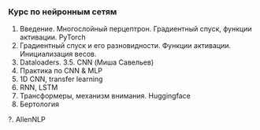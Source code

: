 ### Курс по нейронным сетям

1. Введение. Многослойный перцептрон. Градиентный спуск, функции активации. PyTorch
2. Градиентный спуск и его разновидности. Функции активации. Инициализация весов. 
3. Dataloaders.
3.5. CNN (Миша Савельев)
4. Практика по CNN & MLP
5. 1D CNN, transfer learning
6. RNN, LSTM
7. Трансформеры, механизм внимания. Huggingface
8. Бертология

?. AllenNLP
